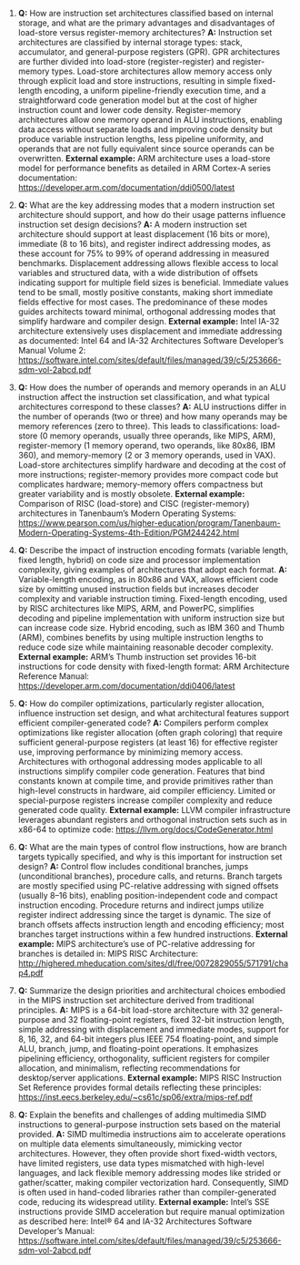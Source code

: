 1. **Q:** How are instruction set architectures classified based on internal storage, and what are the primary advantages and disadvantages of load-store versus register-memory architectures?
   **A:** Instruction set architectures are classified by internal storage types: stack, accumulator, and general-purpose registers (GPR). GPR architectures are further divided into load-store (register-register) and register-memory types. Load-store architectures allow memory access only through explicit load and store instructions, resulting in simple fixed-length encoding, a uniform pipeline-friendly execution time, and a straightforward code generation model but at the cost of higher instruction count and lower code density. Register-memory architectures allow one memory operand in ALU instructions, enabling data access without separate loads and improving code density but produce variable instruction lengths, less pipeline uniformity, and operands that are not fully equivalent since source operands can be overwritten.
   **External example:** ARM architecture uses a load-store model for performance benefits as detailed in ARM Cortex-A series documentation: https://developer.arm.com/documentation/ddi0500/latest

2. **Q:** What are the key addressing modes that a modern instruction set architecture should support, and how do their usage patterns influence instruction set design decisions?
   **A:** A modern instruction set architecture should support at least displacement (16 bits or more), immediate (8 to 16 bits), and register indirect addressing modes, as these account for 75% to 99% of operand addressing in measured benchmarks. Displacement addressing allows flexible access to local variables and structured data, with a wide distribution of offsets indicating support for multiple field sizes is beneficial. Immediate values tend to be small, mostly positive constants, making short immediate fields effective for most cases. The predominance of these modes guides architects toward minimal, orthogonal addressing modes that simplify hardware and compiler design.
   **External example:** Intel IA-32 architecture extensively uses displacement and immediate addressing as documented: Intel 64 and IA-32 Architectures Software Developer’s Manual Volume 2: https://software.intel.com/sites/default/files/managed/39/c5/253666-sdm-vol-2abcd.pdf

3. **Q:** How does the number of operands and memory operands in an ALU instruction affect the instruction set classification, and what typical architectures correspond to these classes?
   **A:** ALU instructions differ in the number of operands (two or three) and how many operands may be memory references (zero to three). This leads to classifications: load-store (0 memory operands, usually three operands, like MIPS, ARM), register-memory (1 memory operand, two operands, like 80x86, IBM 360), and memory-memory (2 or 3 memory operands, used in VAX). Load-store architectures simplify hardware and decoding at the cost of more instructions; register-memory provides more compact code but complicates hardware; memory-memory offers compactness but greater variability and is mostly obsolete.
   **External example:** Comparison of RISC (load-store) and CISC (register-memory) architectures in Tanenbaum’s Modern Operating Systems: https://www.pearson.com/us/higher-education/program/Tanenbaum-Modern-Operating-Systems-4th-Edition/PGM244242.html

4. **Q:** Describe the impact of instruction encoding formats (variable length, fixed length, hybrid) on code size and processor implementation complexity, giving examples of architectures that adopt each format.
   **A:** Variable-length encoding, as in 80x86 and VAX, allows efficient code size by omitting unused instruction fields but increases decoder complexity and variable instruction timing. Fixed-length encoding, used by RISC architectures like MIPS, ARM, and PowerPC, simplifies decoding and pipeline implementation with uniform instruction size but can increase code size. Hybrid encoding, such as IBM 360 and Thumb (ARM), combines benefits by using multiple instruction lengths to reduce code size while maintaining reasonable decoder complexity.
   **External example:** ARM’s Thumb instruction set provides 16-bit instructions for code density with fixed-length format: ARM Architecture Reference Manual: https://developer.arm.com/documentation/ddi0406/latest

5. **Q:** How do compiler optimizations, particularly register allocation, influence instruction set design, and what architectural features support efficient compiler-generated code?
   **A:** Compilers perform complex optimizations like register allocation (often graph coloring) that require sufficient general-purpose registers (at least 16) for effective register use, improving performance by minimizing memory access. Architectures with orthogonal addressing modes applicable to all instructions simplify compiler code generation. Features that bind constants known at compile time, and provide primitives rather than high-level constructs in hardware, aid compiler efficiency. Limited or special-purpose registers increase compiler complexity and reduce generated code quality.
   **External example:** LLVM compiler infrastructure leverages abundant registers and orthogonal instruction sets such as in x86-64 to optimize code: https://llvm.org/docs/CodeGenerator.html

6. **Q:** What are the main types of control flow instructions, how are branch targets typically specified, and why is this important for instruction set design?
   **A:** Control flow includes conditional branches, jumps (unconditional branches), procedure calls, and returns. Branch targets are mostly specified using PC-relative addressing with signed offsets (usually 8–16 bits), enabling position-independent code and compact instruction encoding. Procedure returns and indirect jumps utilize register indirect addressing since the target is dynamic. The size of branch offsets affects instruction length and encoding efficiency; most branches target instructions within a few hundred instructions.
   **External example:** MIPS architecture’s use of PC-relative addressing for branches is detailed in: MIPS RISC Architecture: http://highered.mheducation.com/sites/dl/free/0072829055/571791/chap4.pdf

7. **Q:** Summarize the design priorities and architectural choices embodied in the MIPS instruction set architecture derived from traditional principles.
   **A:** MIPS is a 64-bit load-store architecture with 32 general-purpose and 32 floating-point registers, fixed 32-bit instruction length, simple addressing with displacement and immediate modes, support for 8, 16, 32, and 64-bit integers plus IEEE 754 floating-point, and simple ALU, branch, jump, and floating-point operations. It emphasizes pipelining efficiency, orthogonality, sufficient registers for compiler allocation, and minimalism, reflecting recommendations for desktop/server applications.
   **External example:** MIPS RISC Instruction Set Reference provides formal details reflecting these principles: https://inst.eecs.berkeley.edu/~cs61c/sp06/extra/mips-ref.pdf

8. **Q:** Explain the benefits and challenges of adding multimedia SIMD instructions to general-purpose instruction sets based on the material provided.
   **A:** SIMD multimedia instructions aim to accelerate operations on multiple data elements simultaneously, mimicking vector architectures. However, they often provide short fixed-width vectors, have limited registers, use data types mismatched with high-level languages, and lack flexible memory addressing modes like strided or gather/scatter, making compiler vectorization hard. Consequently, SIMD is often used in hand-coded libraries rather than compiler-generated code, reducing its widespread utility.
   **External example:** Intel’s SSE instructions provide SIMD acceleration but require manual optimization as described here: Intel® 64 and IA-32 Architectures Software Developer’s Manual: https://software.intel.com/sites/default/files/managed/39/c5/253666-sdm-vol-2abcd.pdf
